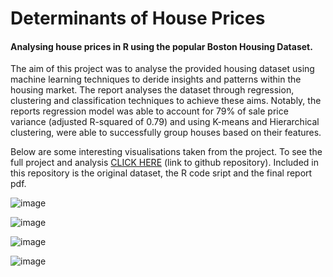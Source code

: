 # Determinants of House Prices

#### Analysing house prices in R using the popular Boston Housing Dataset. 

The aim of this project was to analyse the provided housing dataset using machine learning techniques to deride insights and patterns within the housing market. The report analyses the dataset through regression, clustering and classification techniques to achieve these aims. Notably, the reports regression model was able to account for 79% of sale price variance (adjusted R-squared of 0.79) and using K-means and Hierarchical clustering, were able to successfully group houses based on their features.

Below are some interesting visualisations taken from the project. To see the full project and analysis [CLICK HERE](https://github.com/Ryan-Daley/House-Price-Determinants) (link to github repository). Included in this repository is the original dataset, the R code sript and the final report pdf.

![image](https://user-images.githubusercontent.com/113039811/221191376-95a1df69-18f2-460f-93c4-8effcd8eaf9f.png)

![image](https://user-images.githubusercontent.com/113039811/221191470-b469fb5e-749f-4501-8cb0-2946f2b107d1.png)

![image](https://user-images.githubusercontent.com/113039811/221191533-08aade18-7fa2-4e77-8e66-278a897b5d2b.png)

![image](https://user-images.githubusercontent.com/113039811/221191726-756cb660-84a0-4b96-b476-56723c69890c.png)
